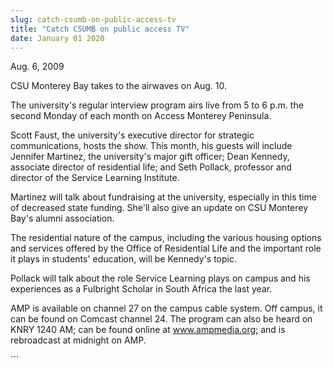 ```yaml
---
slug: catch-csumb-on-public-access-tv
title: "Catch CSUMB on public access TV"
date: January 01 2020
---
```


 
<p>Aug. 6, 2009</p>
<p>CSU Monterey Bay takes to the airwaves on Aug. 10.</p>
<p>
  The university's regular interview program airs live from 5 to 6 p.m. the
  second Monday of each month on Access Monterey Peninsula.
</p>
<p>
  Scott Faust, the university's executive director for strategic communications,
  hosts the show. This month, his guests will include Jennifer Martinez, the
  university's major gift officer; Dean Kennedy, associate director of
  residential life; and Seth Pollack, professor and director of the Service
  Learning Institute.
</p>
<p>
  Martinez will talk about fundraising at the university, especially in this
  time of decreased state funding. She'll also give an update on CSU Monterey
  Bay's alumni association.
</p>
<p>
  The residential nature of the campus, including the various housing options
  and services offered by the Office of Residential Life and the important role
  it plays in students' education, will be Kennedy's topic.
</p>
<p>
  Pollack will talk about the role Service Learning plays on campus and his
  experiences as a Fulbright Scholar in South Africa the last year.
</p>
<p>
  AMP is available on channel 27 on the campus cable system. Off campus, it can
  be found on Comcast channel 24. The program can also be heard on KNRY 1240 AM;
  can be found online at
  <a href="https://www.ampmedia.org;" title="www.ampmedia.org;"
    >www.ampmedia.org;</a
  >
  and is rebroadcast at midnight on AMP.
</p>
<p></p>
```
